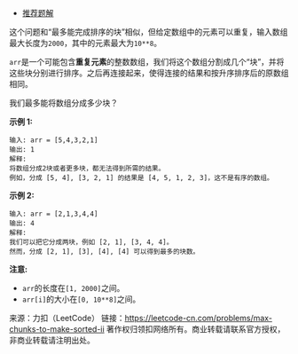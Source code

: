 * [推荐题解](https://leetcode-cn.com/problems/max-chunks-to-make-sorted-ii/solution/c-zuo-you-bian-li-ji-xiao-ji-da-by-da-li-wang/)

这个问题和“最多能完成排序的块”相似，但给定数组中的元素可以重复，输入数组最大长度为```2000```，其中的元素最大为```10**8```。

```arr```是一个可能包含**重复元素**的整数数组，我们将这个数组分割成几个“块”，并将这些块分别进行排序。之后再连接起来，使得连接的结果和按升序排序后的原数组相同。

我们最多能将数组分成多少块？

**示例 1:**
```
输入: arr = [5,4,3,2,1]
输出: 1
解释:
将数组分成2块或者更多块，都无法得到所需的结果。
例如，分成 [5, 4], [3, 2, 1] 的结果是 [4, 5, 1, 2, 3]，这不是有序的数组。 
```
**示例 2:**
```
输入: arr = [2,1,3,4,4]
输出: 4
解释:
我们可以把它分成两块，例如 [2, 1], [3, 4, 4]。
然而，分成 [2, 1], [3], [4], [4] 可以得到最多的块数。 
```
**注意:**

* ```arr```的长度在```[1, 2000]```之间。
* ```arr[i]```的大小在```[0, 10**8]```之间。

来源：力扣（LeetCode）
链接：https://leetcode-cn.com/problems/max-chunks-to-make-sorted-ii
著作权归领扣网络所有。商业转载请联系官方授权，非商业转载请注明出处。
